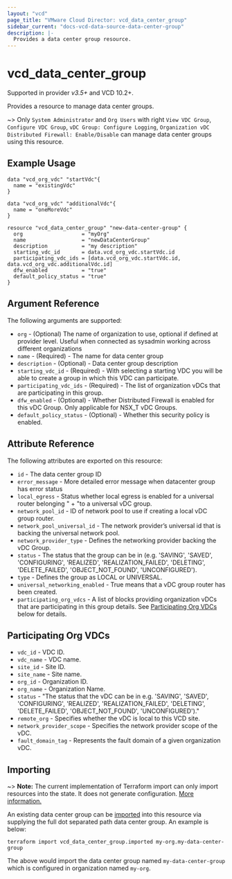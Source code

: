 ```yaml
---
layout: "vcd"
page_title: "VMware Cloud Director: vcd_data_center_group"
sidebar_current: "docs-vcd-data-source-data-center-group"
description: |-
  Provides a data center group resource.
---
```


# vcd\_data\_center\_group
Supported in provider *v3.5+* and VCD 10.2+.

Provides a resource to manage data center groups.

~> Only `System Administrator` and `Org Users` with right `View VDC Group`, `Configure VDC Group`, `vDC Group: Configure Logging`, `Organization vDC Distributed Firewall: Enable/Disable` can manage data center groups using this resource.

## Example Usage

```hcl
data "vcd_org_vdc" "startVdc"{
  name = "existingVdc"
}

data "vcd_org_vdc" "additionalVdc"{
  name = "oneMoreVdc"
}

resource "vcd_data_center_group" "new-data-center-group" {
  org                   = "myOrg"
  name                  = "newDataCenterGroup"
  description           = "my description"
  starting_vdc_id       = data.vcd_org_vdc.startVdc.id
  participating_vdc_ids = [data.vcd_org_vdc.startVdc.id, data.vcd_org_vdc.additionalVdc.id]
  dfw_enabled           = "true"
  default_policy_status = "true"
}
```

## Argument Reference

The following arguments are supported:

* `org` - (Optional) The name of organization to use, optional if defined at provider level. Useful when connected as sysadmin working across different organizations
* `name` - (Required)  - The name for data center group
* `description` - (Optional)  - Data center group description
* `starting_vdc_id` - (Required)  - With selecting a starting VDC you will be able to create a group in which this VDC can participate.
* `participating_vdc_ids` - (Required)  - The list of organization vDCs that are participating in this group.
* `dfw_enabled` - (Optional)  - Whether Distributed Firewall is enabled for this vDC Group. Only applicable for NSX_T vDC Groups.
* `default_policy_status` - (Optional)  - Whether this security policy is enabled.

## Attribute Reference

The following attributes are exported on this resource:

* `id` - The data center group ID
* `error_message` - More detailed error message when datacenter group has error status
* `local_egress` - Status whether local egress is enabled for a universal router belonging " +
  "to a universal vDC group.
* `network_pool_id` - ID of network pool to use if creating a local vDC group router.
* `network_pool_universal_id` - The network provider’s universal id that is backing the universal network pool.
* `network_provider_type` - Defines the networking provider backing the vDC Group.
* `status` - The status that the group can be in (e.g. 'SAVING', 'SAVED', 'CONFIGURING', 'REALIZED', 'REALIZATION_FAILED', 'DELETING', 'DELETE_FAILED', 'OBJECT_NOT_FOUND', 'UNCONFIGURED').
* `type` - Defines the group as LOCAL or UNIVERSAL.
* `universal_networking_enabled` - True means that a vDC group router has been created.
* `participating_org_vdcs` - A list of blocks providing organization vDCs that are participating in this group details. See [Participating Org VDCs](#participatingOrgVdcs) below for details.

<a id="participatingOrgVdcs"></a>
## Participating Org VDCs

* `vdc_id` - VDC ID.
* `vdc_name` - VDC name.
* `site_id` - Site ID.
* `site_name` - Site name.
* `org_id` - Organization ID.
* `org_name` - Organization Name.
* `status` - "The status that the vDC can be in e.g. 'SAVING', 'SAVED', 'CONFIGURING', 'REALIZED', 'REALIZATION_FAILED', 'DELETING', 'DELETE_FAILED', 'OBJECT_NOT_FOUND', 'UNCONFIGURED')."
* `remote_org` - Specifies whether the vDC is local to this VCD site.
* `network_provider_scope` - Specifies the network provider scope of the vDC.
*  `fault_domain_tag` - Represents the fault domain of a given organization vDC.

## Importing

~> **Note:** The current implementation of Terraform import can only import resources into the state.
It does not generate configuration. [More information.](https://www.terraform.io/docs/import/)

An existing data center group can be [imported][docs-import] into this resource
via supplying the full dot separated path data center group. An example is below:

[docs-import]: https://www.terraform.io/docs/import/

```
terraform import vcd_data_center_group.imported my-org.my-data-center-group
```

The above would import the data center group named `my-data-center-group` which is configured in organization named `my-org`.
